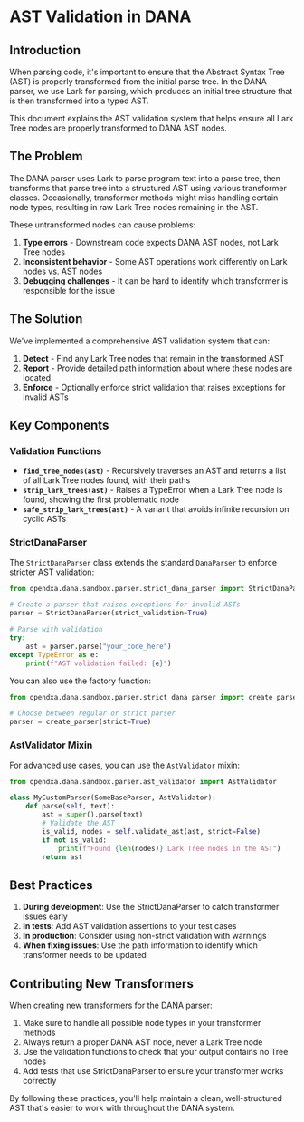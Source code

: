 # AST Validation in DANA

## Introduction

When parsing code, it's important to ensure that the Abstract Syntax Tree (AST) is properly transformed from the initial parse tree. In the DANA parser, we use Lark for parsing, which produces an initial tree structure that is then transformed into a typed AST.

This document explains the AST validation system that helps ensure all Lark Tree nodes are properly transformed to DANA AST nodes.

## The Problem

The DANA parser uses Lark to parse program text into a parse tree, then transforms that parse tree into a structured AST using various transformer classes. Occasionally, transformer methods might miss handling certain node types, resulting in raw Lark Tree nodes remaining in the AST.

These untransformed nodes can cause problems:

1. **Type errors** - Downstream code expects DANA AST nodes, not Lark Tree nodes
2. **Inconsistent behavior** - Some AST operations work differently on Lark nodes vs. AST nodes
3. **Debugging challenges** - It can be hard to identify which transformer is responsible for the issue

## The Solution

We've implemented a comprehensive AST validation system that can:

1. **Detect** - Find any Lark Tree nodes that remain in the transformed AST
2. **Report** - Provide detailed path information about where these nodes are located
3. **Enforce** - Optionally enforce strict validation that raises exceptions for invalid ASTs

## Key Components

### Validation Functions

- **`find_tree_nodes(ast)`** - Recursively traverses an AST and returns a list of all Lark Tree nodes found, with their paths
- **`strip_lark_trees(ast)`** - Raises a TypeError when a Lark Tree node is found, showing the first problematic node
- **`safe_strip_lark_trees(ast)`** - A variant that avoids infinite recursion on cyclic ASTs

### StrictDanaParser

The `StrictDanaParser` class extends the standard `DanaParser` to enforce stricter AST validation:

```python
from opendxa.dana.sandbox.parser.strict_dana_parser import StrictDanaParser

# Create a parser that raises exceptions for invalid ASTs
parser = StrictDanaParser(strict_validation=True)

# Parse with validation
try:
    ast = parser.parse("your_code_here")
except TypeError as e:
    print(f"AST validation failed: {e}")
```

You can also use the factory function:

```python
from opendxa.dana.sandbox.parser.strict_dana_parser import create_parser

# Choose between regular or strict parser
parser = create_parser(strict=True)
```

### AstValidator Mixin

For advanced use cases, you can use the `AstValidator` mixin:

```python
from opendxa.dana.sandbox.parser.ast_validator import AstValidator

class MyCustomParser(SomeBaseParser, AstValidator):
    def parse(self, text):
        ast = super().parse(text)
        # Validate the AST
        is_valid, nodes = self.validate_ast(ast, strict=False)
        if not is_valid:
            print(f"Found {len(nodes)} Lark Tree nodes in the AST")
        return ast
```

## Best Practices

1. **During development**: Use the StrictDanaParser to catch transformer issues early
2. **In tests**: Add AST validation assertions to your test cases
3. **In production**: Consider using non-strict validation with warnings
4. **When fixing issues**: Use the path information to identify which transformer needs to be updated

## Contributing New Transformers

When creating new transformers for the DANA parser:

1. Make sure to handle all possible node types in your transformer methods
2. Always return a proper DANA AST node, never a Lark Tree node
3. Use the validation functions to check that your output contains no Tree nodes
4. Add tests that use StrictDanaParser to ensure your transformer works correctly

By following these practices, you'll help maintain a clean, well-structured AST that's easier to work with throughout the DANA system. 